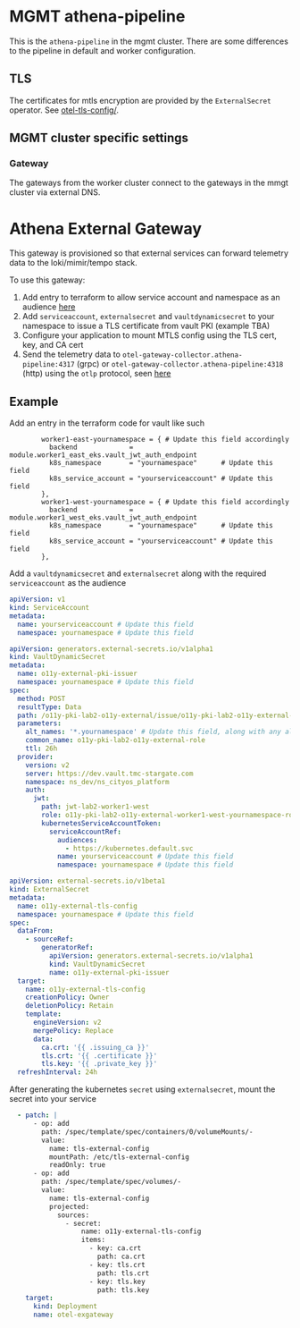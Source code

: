 # MGMT athena-pipeline

This is the `athena-pipeline` in the mgmt cluster.
There are some differences to the pipeline in default and worker configuration.

## TLS
The certificates for mtls encryption are provided by the `ExternalSecret` operator.
See [otel-tls-config/](otel-tls-config).

## MGMT cluster specific settings

### Gateway
The gateways from the worker cluster connect to the gateways in the mmgt cluster via external DNS.

# Athena External Gateway

This gateway is provisioned so that external services can forward telemetry data to the loki/mimir/tempo stack.

To use this gateway:

1. Add entry to terraform to allow service account and namespace as an audience [here](https://github.com/wp-wcm/city/blob/main/infrastructure/terraform/environments/lab2/base/vault-o11y-pki.tf#L114)
2. Add `serviceaccount`, `externalsecret` and `vaultdynamicsecret` to your namespace to issue a TLS certificate from vault PKI (example TBA)
3. Configure your application to mount MTLS config using the TLS cert, key, and CA cert
4. Send the telemetry data to `otel-gateway-collector.athena-pipeline:4317` (grpc) or `otel-gateway-collector.athena-pipeline:4318` (http) using the `otlp` protocol, seen [here](https://opentelemetry.io/docs/specs/otlp/)

## Example

Add an entry in the terraform code for vault like such

```hcl
        worker1-east-yournamespace = { # Update this field accordingly
          backend             = module.worker1_east_eks.vault_jwt_auth_endpoint
          k8s_namespace       = "yournamespace"      # Update this field
          k8s_service_account = "yourserviceaccount" # Update this field
        },
        worker1-west-yournamespace = { # Update this field accordingly
          backend             = module.worker1_west_eks.vault_jwt_auth_endpoint
          k8s_namespace       = "yournamespace"      # Update this field
          k8s_service_account = "yourserviceaccount" # Update this field
        },
```

Add a `vaultdynamicsecret` and `externalsecret` along with the required `serviceaccount` as the audience

```yaml
apiVersion: v1
kind: ServiceAccount
metadata:
  name: yourserviceaccount # Update this field
  namespace: yournamespace # Update this field
```

```yaml
apiVersion: generators.external-secrets.io/v1alpha1
kind: VaultDynamicSecret
metadata:
  name: o11y-external-pki-issuer
  namespace: yournamespace # Update this field
spec:
  method: POST
  resultType: Data
  path: /o11y-pki-lab2-o11y-external/issue/o11y-pki-lab2-o11y-external-role
  parameters:
    alt_names: '*.yournamespace' # Update this field, along with any alternate domain names of your choice
    common_name: o11y-pki-lab2-o11y-external-role
    ttl: 26h
  provider:
    version: v2
    server: https://dev.vault.tmc-stargate.com
    namespace: ns_dev/ns_cityos_platform
    auth:
      jwt:
        path: jwt-lab2-worker1-west
        role: o11y-pki-lab2-o11y-external-worker1-west-yournamespace-role # Update accordingly
        kubernetesServiceAccountToken:
          serviceAccountRef:
            audiences:
              - https://kubernetes.default.svc
            name: yourserviceaccount # Update this field
            namespace: yournamespace # Update this field
```

```yaml
apiVersion: external-secrets.io/v1beta1
kind: ExternalSecret
metadata:
  name: o11y-external-tls-config
  namespace: yournamespace # Update this field
spec:
  dataFrom:
    - sourceRef:
        generatorRef:
          apiVersion: generators.external-secrets.io/v1alpha1
          kind: VaultDynamicSecret
          name: o11y-external-pki-issuer
  target:
    name: o11y-external-tls-config
    creationPolicy: Owner
    deletionPolicy: Retain
    template:
      engineVersion: v2
      mergePolicy: Replace
      data:
        ca.crt: '{{ .issuing_ca }}'
        tls.crt: '{{ .certificate }}'
        tls.key: '{{ .private_key }}'
  refreshInterval: 24h
```

After generating the kubernetes `secret` using `externalsecret`, mount the secret into your service

```yaml
  - patch: |
      - op: add
        path: /spec/template/spec/containers/0/volumeMounts/-
        value:
          name: tls-external-config
          mountPath: /etc/tls-external-config
          readOnly: true
      - op: add
        path: /spec/template/spec/volumes/-
        value:
          name: tls-external-config
          projected:
            sources:
              - secret:
                  name: o11y-external-tls-config
                  items:
                    - key: ca.crt
                      path: ca.crt
                    - key: tls.crt
                      path: tls.crt
                    - key: tls.key
                      path: tls.key
    target:
      kind: Deployment
      name: otel-exgateway
```
